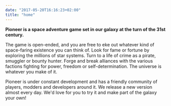 ```yaml
---
date: "2017-05-20T16:16:23+02:00"
title: "home"
---
```


**Pioneer is a space adventure game set in our galaxy at the turn of the 31st century.**

The game is open-ended, and you are free to eke out whatever kind of space-faring existence you can think of. Look for fame or fortune by exploring the millions of star systems. Turn to a life of crime as a pirate, smuggler or bounty hunter. Forge and break alliances with the various factions fighting for power, freedom or self-determination. The universe is whatever you make of it.

Pioneer is under constant development and has a friendly community of players, modders and developers around it. We release a new version almost every day. We'd love for you to try it and make part of the galaxy your own!
